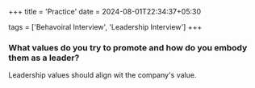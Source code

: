 +++
title = 'Practice'
date = 2024-08-01T22:34:37+05:30

tags = ['Behavoiral Interview', 'Leadership Interview']
+++

### What values do you try to promote and how do you embody them as a leader?
 Leadership values should align wit the company's value.
 
